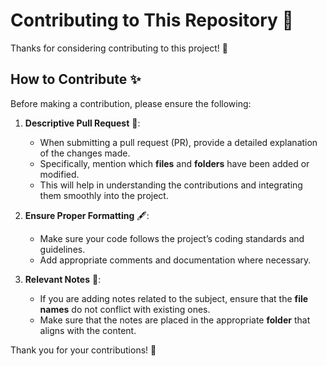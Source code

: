 # Contributing to This Repository 🤝

Thanks for considering contributing to this project! 🌟

## How to Contribute ✨

Before making a contribution, please ensure the following:

1. **Descriptive Pull Request** 📑:
   - When submitting a pull request (PR), provide a detailed explanation of the changes made.
   - Specifically, mention which **files** and **folders** have been added or modified.
   - This will help in understanding the contributions and integrating them smoothly into the project.

2. **Ensure Proper Formatting** 🖋️:
   - Make sure your code follows the project’s coding standards and guidelines.
   - Add appropriate comments and documentation where necessary.

3. **Relevant Notes** 📝:
   - If you are adding notes related to the subject, ensure that the **file names** do not conflict with existing ones.
   - Make sure that the notes are placed in the appropriate **folder** that aligns with the content.

Thank you for your contributions! 🎉
